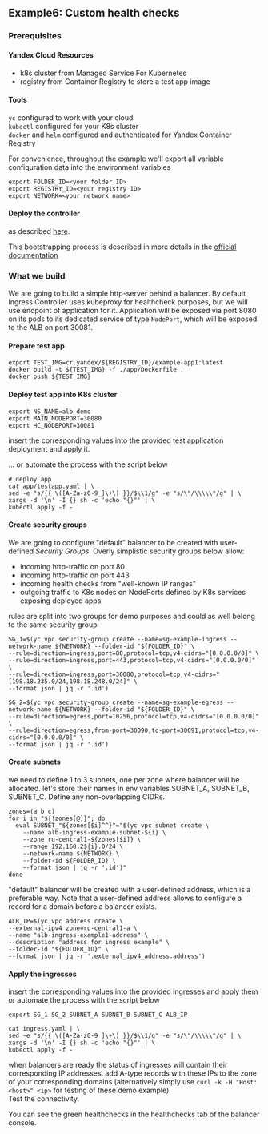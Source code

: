 ## Example6: Custom health checks

### Prerequisites

#### Yandex Cloud Resources
- k8s cluster from Managed Service For Kubernetes
- registry from Container Registry to store a test app image

#### Tools
`yc` configured to work with your cloud  
`kubectl` configured for your K8s cluster  
`docker` and `helm` configured and authenticated for Yandex Container Registry

For convenience, throughout the example we'll export all variable configuration data into the environment variables
```shell
export FOLDER_ID=<your folder ID>
export REGISTRY_ID=<your registry ID>
export NETWORK=<your network name>
```

#### Deploy the controller
as described [here](../../helm/yc-alb-ingress-controller/README.md).

This bootstrapping process is described in more details in the [official documentation](https://cloud.yandex.ru/docs/managed-kubernetes/solutions/alb-ingress-controller)

### What we build

We are going to build a simple http-server behind a balancer. 
By default Ingress Controller uses kubeproxy for healthcheck purposes, but we will use endpoint of application for it.
Application will be exposed via port 8080 on its pods to its dedicated service of type `NodePort`,
which will be exposed to the ALB on port 30081. 

#### Prepare test app
```shell
export TEST_IMG=cr.yandex/${REGISTRY_ID}/example-app1:latest
docker build -t ${TEST_IMG} -f ./app/Dockerfile .
docker push ${TEST_IMG}
```

#### Deploy test app into K8s cluster

```shell
export NS_NAME=alb-demo
export MAIN_NODEPORT=30080
export HC_NODEPORT=30081
```
insert the corresponding values into the provided test application deployment and apply it.

... or automate the process with the script below
```shell
# deploy app
cat app/testapp.yaml | \
sed -e "s/{{ \([A-Za-z0-9_]\+\) }}/$\\1/g" -e "s/\"/\\\\\"/g" | \
xargs -d '\n' -I {} sh -c 'echo "{}"' | \
kubectl apply -f -
```

#### Create security groups

We are going to configure "default" balancer to be created with user-defined _Security Groups_.
Overly simplistic security groups below allow:
- incoming http-traffic on port 80
- incoming http-traffic on port 443
- incoming health checks from "well-known IP ranges"
- outgoing traffic to K8s nodes on NodePorts defined by K8s services exposing deployed apps

rules are split into two groups for demo purposes and could as well belong to the same security group
```shell
SG_1=$(yc vpc security-group create --name=sg-example-ingress --network-name ${NETWORK} --folder-id "${FOLDER_ID}" \
--rule=direction=ingress,port=80,protocol=tcp,v4-cidrs="[0.0.0.0/0]" \
--rule=direction=ingress,port=443,protocol=tcp,v4-cidrs="[0.0.0.0/0]" \
--rule=direction=ingress,port=30080,protocol=tcp,v4-cidrs="[198.18.235.0/24,198.18.248.0/24]" \
--format json | jq -r '.id')

SG_2=$(yc vpc security-group create --name=sg-example-egress --network-name ${NETWORK} --folder-id "${FOLDER_ID}" \
--rule=direction=egress,port=10256,protocol=tcp,v4-cidrs="[0.0.0.0/0]" \
--rule=direction=egress,from-port=30090,to-port=30091,protocol=tcp,v4-cidrs="[0.0.0.0/0]" \
--format json | jq -r '.id')
```

#### Create subnets

we need to define 1 to 3 subnets, one per zone where balancer will be allocated.
let's store their names in env variables SUBNET_A, SUBNET_B, SUBNET_C. Define any non-overlapping CIDRs.
```shell
zones=(a b c)
for i in "${!zones[@]}"; do
  eval SUBNET_"${zones[$i]^^}"="$(yc vpc subnet create \
    --name alb-ingress-example-subnet-${i} \
    --zone ru-central1-${zones[$i]} \
    --range 192.168.2${i}.0/24 \
    --network-name ${NETWORK} \
    --folder-id ${FOLDER_ID} \
    --format json | jq -r '.id')"
done
```

"default" balancer will be created with a user-defined address, which is a preferable way.
Note that a user-defined address allows to configure a record for a domain before a balancer exists.
```shell
ALB_IP=$(yc vpc address create \
--external-ipv4 zone=ru-central1-a \
--name "alb-ingress-example1-address" \
--description "address for ingress example" \
--folder-id "${FOLDER_ID}" \
--format json | jq -r '.external_ipv4_address.address')
```

#### Apply the ingresses

insert the corresponding values into the provided ingresses and apply them  or automate the process with the script below
```shell
export SG_1 SG_2 SUBNET_A SUBNET_B SUBNET_C ALB_IP

cat ingress.yaml | \
sed -e "s/{{ \([A-Za-z0-9_]\+\) }}/$\\1/g" -e "s/\"/\\\\\"/g" | \
xargs -d '\n' -I {} sh -c 'echo "{}"' | \
kubectl apply -f -
```

when balancers are ready the status of ingresses will contain their corresponding IP addresses.
add A-type records with these IPs to the zone of your corresponding domains
(alternatively simply use `curl -k -H "Host: <host>" <ip>` for testing of these demo example).  
Test the connectivity. 

You can see the green healthchecks in the healthchecks tab of the balancer console. 





